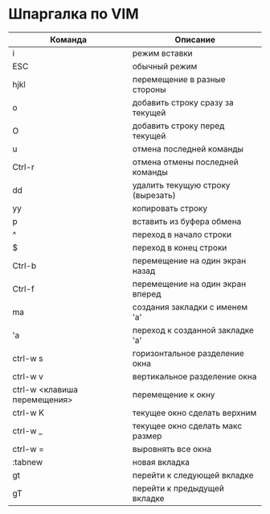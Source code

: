 # Шпаргалка по VIM
| Команда | Описание                          |
| ------- | --------------------------------- |
| i       | режим вставки                     |
| ESC     | обычный режим                     |
| hjkl    | перемещение в разные стороны      |
| o       | добавить строку сразу за текущей  |
| O       | добавить строку перед текущей     |
| u       | отмена последней команды          |
| Ctrl-r  | отмена отмены последней команды   |
| dd      | удалить текущую строку (вырезать) |
| yy      | копировать строку                 |
| p       | вставить из буфера обмена         |
| ^       | переход в начало строки           |
| $       | переход в конец строки            |
| Ctrl-b  | перемещение на один экран назад   |
| Ctrl-f  | перемещение на один экран вперед  |
| mа      | создания закладки с именем 'a'    |
| 'a      | переход к созданной закладке 'a'  |
| ctrl-w s| горизонтальное разделение окна    |
| ctrl-w v| вертикальное разделение окна      |
| ctrl-w <клавиша перемещения>| перемещение к окну      |
| ctrl-w K| текущее окно сделать верхним      |
| ctrl-w _| текущее окно сделать макс размер  |
| ctrl-w =| выровнять все окна                |
| :tabnew | новая вкладка                     |
| gt      | перейти к следующей вкладке       |
| gT      | перейти к предыдущей вкладке      |


